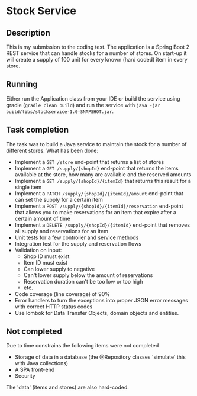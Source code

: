 # Stock Service

## Description

This is my submission to the coding test. The application is a Spring Boot 2 REST service that can handle stocks for a 
number of stores. On start-up it will create a supply of 100 unit for every known (hard coded) item in every store.

## Running

Either run the Application class from your IDE or build the service using gradle (`gradle clean build`) 
and run the service with `java -jar build/libs/stockservice-1.0-SNAPSHOT.jar`.

## Task completion

The task was to build a Java service to maintain the stock for a number of different stores. What has been done:

* Implement a `GET /store` end-point that returns a list of stores
* Implement a `GET /supply/{shopId}` end-point that returns the items available at the store, how many are available and the reserved amounts
* Implement a `GET /supply/{shopId}/{itemId}` that returns this result for a single item
* Implement a `PATCH /supply/{shopId}/{itemId}/amount` end-point that can set the supply for a certain item
* Implement a `POST /supply/{shopId}/{itemId}/reservation` end-point that allows you to make reservations for an item that expire after a certain amount of time
* Implement a `DELETE /supply/{shopId}/{itemId}` end-point that removes all supply and reservations for an item
* Unit tests for a few controller and service methods
* Integration test for the supply and reservation flows
* Validation on input:
  * Shop ID must exist
  * Item ID must exist
  * Can lower supply to negative 
  * Can't lower supply below the amount of reservations
  * Reservation duration can't be too low or too high
  * etc.
* Code coverage (line coverage) of 90%
* Error handlers to turn the exceptions into proper JSON error messages with correct HTTP status codes
* Use lombok for Data Transfer Objects, domain objects and entities. 

## Not completed

Due to time constrains the following items were not completed

* Storage of data in a database (the @Repository classes 'simulate' this with Java collections)
* A SPA front-end
* Security

The 'data' (items and stores) are also hard-coded. 